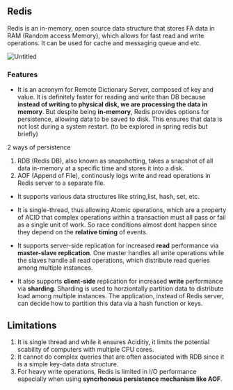 ## Redis
Redis is an in-memory, open source data structure that stores FA data in RAM (Random access Memory), which allows for fast read and 
write operations. It can be used for cache and messaging queue and etc.

![Untitled](https://github.com/brian6484/CSKnowledge/assets/56388433/fae8dc30-51b8-46c6-9faa-23757c30eda4)

### Features
- It is an acronym for Remote Dictionary Server, composed of key and value. It is definitely faster for reading and write than DB
because **instead of writing to physical disk, we are processing the data in memory**. But despite being **in-memory**, Redis provides
options for persistence, allowing data to be saved to disk. This ensures that data is not lost during a system restart. (to be explored in
spring redis but briefly)

2 ways of persistence
1) RDB (Redis DB), also known as snapshotting, takes a snapshot of all data in-memory at a specific time and stores it into a disk.
2) AOF (Append of File), continously logs write and read operations in Redis server to a separate file.


- It supports various data structures like string,list, hash, set, etc.

- It is single-thread, thus allowing Atomic operations, which are a property of ACID that complex operations within a transaction must all
pass or fail as a single unit of work. So race conditions almost dont happen since they depend on the **relative timing** of events.


- It supports server-side replication for increased **read** performance via **master-slave replication**. One master handles all write operations
while the slaves handle all read operations, which distribute read queries among multiple instances.

- It also supports **client-side** replication for increased **write** performance via **sharding**. Sharding is used to horziontally
partition data to distribute load among multiple instances. The application, instead of Redis server, can decide how to partition this data
via a hash function or keys.

## Limitations
1) It is single thread and while it ensures Aciditiy, it limits the potential scability of computers with multiple CPU cores.
2) It cannot do complex queries that are often associated with RDB since it is a simple key-data data structure.
3) For heavy write operations, Redis is limited in I/O performance especially when using **syncrhonous persistence mechanism like
AOF**.





